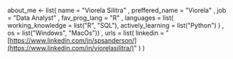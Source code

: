 about_me <- list(
  name            = "Viorela Silitra"
  , preffered_name    = "Viorela"
  , job    = "Data Analyst"
  , fav_prog_lang = "R"
  , languages     = list(
                        working_knowledge     = list("R", "SQL"),
                        actively_learning     = list("Python")
                      )
  , os            = list("Windows", "MacOs"))
  , urls          = list(
                        linkedin = "[https://www.linkedin.com/in/spsanderson/](https://www.linkedin.com/in/viorelasilitra/)"
                      )
)
